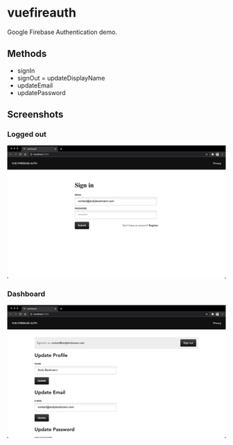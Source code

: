 # vuefireauth

Google Firebase Authentication demo.

## Methods

- signIn
- signOut
= updateDisplayName
- updateEmail
- updatePassword

## Screenshots

### Logged out
![Screenshot](/screenshot1.png?raw=true)

### Dashboard
![Screenshot](/screenshot2.png?raw=true)
